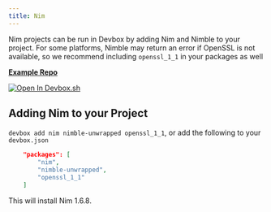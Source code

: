 ```yaml
---
title: Nim
---
```


Nim projects can be run in Devbox by adding Nim and Nimble to your project. For some platforms, Nimble may return an error if OpenSSL is not available, so we recommend including `openssl_1_1` in your packages as well

[**Example Repo**](https://github.com/jetpack-io/devbox/tree/main/examples/development/nim/spinnytest)

[![Open In Devbox.sh](https://jetpack.io/img/devbox/open-in-devbox.svg)](https://devbox.sh/github.com/jetpack-io/devbox?folder=examples/development/development/nim/spinnytest)

## Adding Nim to your Project

`devbox add nim nimble-unwrapped openssl_1_1`, or add the following to your `devbox.json`

```json
    "packages": [
        "nim",
        "nimble-unwrapped",
        "openssl_1_1"
    ]
```

This will install Nim 1.6.8. 
